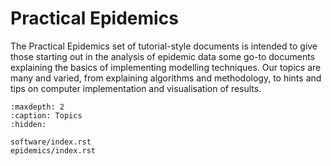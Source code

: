 # Practical Epidemics

The Practical Epidemics set of tutorial-style documents is intended to give
those starting out in the analysis of epidemic data some go-to documents
explaining the basics of implementing modelling techniques.  Our topics are
many and varied, from explaining algorithms and methodology, to hints and
tips on computer implementation and visualisation of results.

```{toctree}
:maxdepth: 2
:caption: Topics
:hidden:
  
software/index.rst
epidemics/index.rst
```
